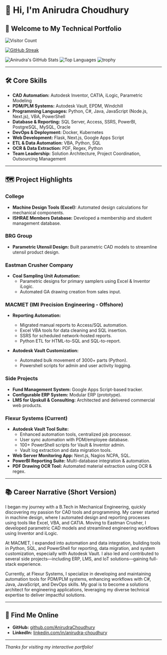 # 👋 Hi, I'm Anirudra Choudhury

## 🚀 Welcome to My Technical Portfolio

![Visitor Count](https://komarev.com/ghpvc/?username=AnirudraChoudhury&color=brightgreen)

[![GitHub Streak](https://streak-stats.demolab.com?user=AnirudraChoudhury&theme=radical)](https://git.io/streak-stats)

![Anirudra's GitHub Stats](https://github-readme-stats.vercel.app/api?username=AnirudraChoudhury&show_icons=true&theme=radical)
![Top Languages](https://github-readme-stats.vercel.app/api/top-langs/?username=AnirudraChoudhury&layout=compact&theme=radical)
![trophy](https://github-profile-trophy.vercel.app/?username=AnirudraChoudhury&theme=radical)

---

## 🛠️ Core Skills

- **CAD Automation:** Autodesk Inventor, CATIA, iLogic, Parametric Modeling  
- **PDM/PLM Systems:** Autodesk Vault, EPDM, Windchill  
- **Programming Languages:** Python, C#, Java, JavaScript (Node.js, Next.js), VBA, PowerShell  
- **Database & Reporting:** SQL Server, Access, SSRS, PowerBI, PostgreSQL, MySQL, Oracle  
- **DevOps & Deployment:** Docker, Kubernetes  
- **Web Development:** Flask, Next.js, Google Apps Script  
- **ETL & Data Automation:** VBA, Python, SQL  
- **OCR & Data Extraction:** PDF, Regex, Python  
- **Team Leadership:** Solution Architecture, Project Coordination, Outsourcing Management

---

## 🗺️ Project Highlights

### College
- **Machine Design Tools (Excel):** Automated design calculations for mechanical components.
- **ISHRAE Members Database:** Developed a membership and student management database.

### BRG Group
- **Parametric Utensil Design:** Built parametric CAD models to streamline utensil product design.

### Eastman Crusher Company
- **Coal Sampling Unit Automation:**  
  - Parametric designs for primary samplers using Excel & Inventor iLogic.
  - Automated GA drawing creation from sales input.

### MACMET (IMI Precision Engineering - Offshore)
- **Reporting Automation:**  
  - Migrated manual reports to Access/SQL automation.
  - Excel VBA tools for data cleaning and SQL insertion.
  - SSRS for scheduled network-hosted reports.
  - Python ETL for HTML-to-SQL and SQL-to-report.

- **Autodesk Vault Customization:**  
  - Automated bulk movement of 3000+ parts (Python).
  - Powershell scripts for admin and user activity logging.

### Side Projects
- **Fund Management System:** Google Apps Script-based tracker.
- **Configurable ERP System:** Modular ERP (prototype).
- **LMS for Upskull & Consulting:** Architected and delivered commercial web products.

### Flexur Systems (Current)
- **Autodesk Vault Tool Suite:**  
  - Enhanced automation tools, centralized job processor.
  - User sync automation with PDM/employee database.
  - 100+ PowerShell scripts for Vault & Inventor admin.
  - Vault log extraction and data migration tools.
- **Web Server Monitoring App:** Next.js, Nagios NCPA, SQL.
- **PowerBI Reporting Suite:** Multi-database integration & automation.
- **PDF Drawing OCR Tool:** Automated material extraction using OCR & regex.

---

## 📚 Career Narrative (Short Version)

I began my journey with a B.Tech in Mechanical Engineering, quickly discovering my passion for CAD tools and programming. My career started in machine design, where I automated design and reporting processes using tools like Excel, VBA, and CATIA. Moving to Eastman Crusher, I developed parametric CAD models and streamlined engineering workflows using Inventor and iLogic.

At MACMET, I expanded into automation and data integration, building tools in Python, SQL, and PowerShell for reporting, data migration, and system customization, especially with Autodesk Vault. I also led and contributed to several side projects—including ERP, LMS, and IoT solutions—gaining full-stack experience.

Currently, at Flexur Systems, I specialize in developing and maintaining automation tools for PDM/PLM systems, enhancing workflows with C#, Java, JavaScript, and DevOps skills. My goal is to become a solutions architect for engineering applications, leveraging my diverse technical expertise to deliver impactful solutions.

---

## 🔗 Find Me Online

- **GitHub:** [github.com/AnirudraChoudhury](https://github.com/AnirudraChoudhury)
- **LinkedIn:** [linkedin.com/in/anirudra-choudhury](https://linkedin.com/in/anirudra-choudhury)

---

_Thanks for visiting my interactive portfolio!_
